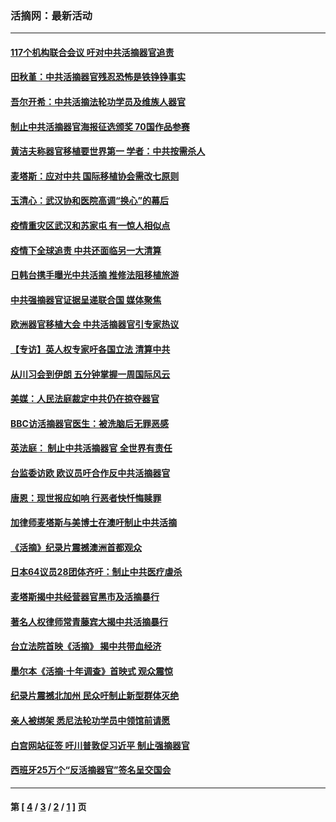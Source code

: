 ### 活摘网：最新活动
---
#### [117个机构联合会议 吁对中共活摘器官追责](../../pages/nf5883/n12775087.md?05170430) 
#### [田秋堇：中共活摘器官残忍恐怖是铁铮铮事实](../../pages/nf5883/n12702148.md?05170430) 
#### [吾尔开希：中共活摘法轮功学员及维族人器官](../../pages/nf5883/n12693197.md?05170430) 
#### [制止中共活摘器官海报征选颁奖 70国作品参赛](../../pages/nf5883/n12692050.md?05170430) 
#### [黄洁夫称器官移植要世界第一 学者：中共按需杀人](../../pages/nf5883/n12572329.md?05170430) 
#### [麦塔斯：应对中共 国际移植协会需改七原则](../../pages/nf5883/n12514711.md?05170430) 
#### [玉清心：武汉协和医院高调“换心”的幕后](../../pages/nf5883/n12298730.md?05170430) 
#### [疫情重灾区武汉和苏家屯 有一惊人相似点](../../pages/nf5883/n12150824.md?05170430) 
#### [疫情下全球追责 中共还面临另一大清算](../../pages/nf5883/n12070397.md?05170430) 
#### [日韩台携手曝光中共活摘 推修法阻移植旅游](../../pages/nf5883/n11712046.md?05170430) 
#### [中共强摘器官证据呈递联合国 媒体聚焦](../../pages/nf5883/n11546426.md?05170430) 
#### [欧洲器官移植大会 中共活摘器官引专家热议](../../pages/nf5883/n11539095.md?05170430) 
#### [【专访】英人权专家吁各国立法 清算中共](../../pages/nf5883/n11367315.md?05170430) 
#### [从川习会到伊朗 五分钟掌握一周国际风云](../../pages/nf5883/n11338520.md?05170430) 
#### [美媒：人民法庭裁定中共仍在掠夺器官](../../pages/nf5883/n11334897.md?05170430) 
#### [BBC访活摘器官医生：被洗脑后无罪恶感](../../pages/nf5883/n11335935.md?05170430) 
#### [英法庭： 制止中共活摘器官 全世界有责任](../../pages/nf5883/n11330691.md?05170430) 
#### [台监委访欧 欧议员吁合作反中共活摘器官](../../pages/nf5883/n11109190.md?05170430) 
#### [唐恩：现世报应如响 行恶者快忏悔赎罪](../../pages/nf5883/n11104016.md?05170430) 
#### [加律师麦塔斯与美博士在澳吁制止中共活摘](../../pages/nf5883/n10724764.md?05170430) 
#### [《活摘》纪录片震撼澳洲首都观众](../../pages/nf5883/n10722747.md?05170430) 
#### [日本64议员28团体齐吁：制止中共医疗虐杀](../../pages/nf5883/n10587757.md?05170430) 
#### [麦塔斯揭中共经营器官黑市及活摘暴行](../../pages/nf5883/n10442407.md?05170430) 
#### [著名人权律师常青藤宾大揭中共活摘暴行](../../pages/nf5883/n10318181.md?05170430) 
#### [台立法院首映《活摘》 揭中共带血经济](../../pages/nf5883/n9938847.md?05170430) 
#### [墨尔本《活摘·十年调查》首映式 观众震惊](../../pages/nf5883/n9522572.md?05170430) 
#### [纪录片震撼北加州 民众吁制止新型群体灭绝](../../pages/nf5883/n9188314.md?05170430) 
#### [亲人被绑架 悉尼法轮功学员中领馆前请愿](../../pages/nf5883/n9056753.md?05170430) 
#### [白宫网站征签 吁川普敦促习近平 制止强摘器官](../../pages/nf5883/n9009661.md?05170430) 
#### [西班牙25万个“反活摘器官”签名呈交国会](../../pages/nf5883/n8846163.md?05170430) 

---
#### 第 [ [4](./4.md?05170430) / [3](./3.md?05170430) / [2](./2.md?05170430) / [1](./1.md?05170430) ] 页
